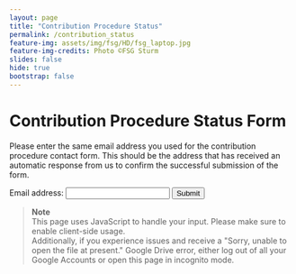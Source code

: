 ```yaml
---
layout: page
title: "Contribution Procedure Status"
permalink: /contribution_status
feature-img: assets/img/fsg/HD/fsg_laptop.jpg
feature-img-credits: Photo ©FSG Sturm
slides: false
hide: true
bootstrap: false
---
```

<style>
    iframe{
        border-style: none;
        width: 100%;
        height: 700px;
    }
</style>

<h1>Contribution Procedure Status Form</h1>

Please enter the same email address you used for the contribution procedure contact form.
This should be the address that has received an automatic response from us to confirm the successful submission of the form.

<form id="waiting_list_form">
    <label for="email">Email address:</label>
    <input id="email" type="email" name="email" required/>
    <input type="submit" />
</form>

> **Note**
> <br>
> This page uses JavaScript to handle your input. Please make sure to enable client-side usage.<br>
> Additionally, if you experience issues and receive a "Sorry, unable to open the file at present." Google Drive error, either log out of all your Google Accounts or open this page in incognito mode.
<h3 id="loading_text" style="display:none;">Loading...</h3>
<div id="contrib_procedure_container" style="display:none;">
  <iframe id="contribution_procedure_status"></iframe>
  <h3>Job Status Legend</h3>
  <table id="job_status_legend">
      <thead>
      <tr>
        <th>Status</th>
        <th>Description</th>
      </tr>
        <td><font color="orange">Pending</font></td>
        <td>The labeling job has been created but the annotator hasn't started it yet.</td>
      <tr>
        <td><font color="blue">In progress</font></td>
        <td>The labeling job is currently being annotated. Note that you need to submit a job for us to be able to review it.</td>
      </tr>
      <tr>
        <td><font color="red">To be reviewed</font></td>
        <td>The labeling job has been submitted for review. We will allocate time to review it as soon as possible.</td>
      </tr>
      <tr>
        <td><font color="green">On review</font></td>
        <td>The labeling job is currently being reviewed.</td>
      </tr>
      </thead>
      <tbody>
      </tbody>
    </table>
</div>
<script>
document.forms[0].onsubmit = function(event){
    event.preventDefault();
    // Hide position container
    document.getElementById("contrib_procedure_container").style.display = "none";
    // Show loading text
    document.getElementById("loading_text").style.display = "block";
    var team_email = document.getElementById("email").value;
    var  url = "https://script.google.com/macros/s/AKfycbwe9WgdWy_nsfyk1zC13pGc-ZnoJ4iRGvvJyIXZ2h4buI5MWLTL/exec" + "?email=" + team_email;
    // Set iframe target to HTML waiting position web app response
    var iframe = document.getElementById("contribution_procedure_status")
    iframe.src = url;
    iframe.onload = function() {
        //iframe.style.height = iframe.contentWindow.document.body.offsetHeight + 'px';
        // Hide loading text
        document.getElementById("loading_text").style.display = "none";
        // Unhide position container
        document.getElementById("contrib_procedure_container").style.display = "block";
    };
};
</script>
